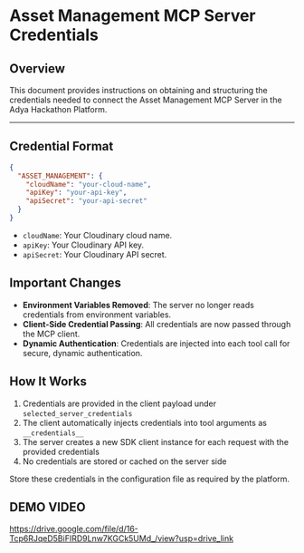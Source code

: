 # Asset Management MCP Server Credentials

## Overview
This document provides instructions on obtaining and structuring the credentials needed to connect the Asset Management MCP Server in the Adya Hackathon Platform.

---

## Credential Format
```json
{
  "ASSET_MANAGEMENT": {
    "cloudName": "your-cloud-name",
    "apiKey": "your-api-key",
    "apiSecret": "your-api-secret"
  }
}
```

- `cloudName`: Your Cloudinary cloud name.
- `apiKey`: Your Cloudinary API key.
- `apiSecret`: Your Cloudinary API secret.

## Important Changes
- **Environment Variables Removed**: The server no longer reads credentials from environment variables.
- **Client-Side Credential Passing**: All credentials are now passed through the MCP client.
- **Dynamic Authentication**: Credentials are injected into each tool call for secure, dynamic authentication.

## How It Works
1. Credentials are provided in the client payload under `selected_server_credentials`
2. The client automatically injects credentials into tool arguments as `__credentials__`
3. The server creates a new SDK client instance for each request with the provided credentials
4. No credentials are stored or cached on the server side

Store these credentials in the configuration file as required by the platform. 

## DEMO VIDEO
https://drive.google.com/file/d/16-Tcp6RJqeD5BiFIRD9Lnw7KGCk5UMd_/view?usp=drive_link